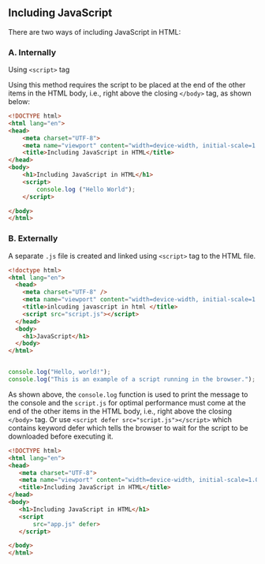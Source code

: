 ## Including JavaScript

There are two ways of including JavaScript in HTML:

### A. Internally

   Using `<script>` tag

Using this method requires the script to be placed at the end of the other items in the HTML body, i.e., right above the closing `</body>` tag, as shown below:

```html
<!DOCTYPE html>
<html lang="en">
<head>
    <meta charset="UTF-8">
    <meta name="viewport" content="width=device-width, initial-scale=1.0">
    <title>Including JavaScript in HTML</title>
</head>
<body>
    <h1>Including JavaScript in HTML</h1>
    <script>
        console.log ("Hello World");
    </script>

</body>
</html>
```

### B. Externally

A separate `.js` file is created and linked using `<script>` tag to the HTML file.

```html 
<!doctype html>
<html lang="en">
  <head>
    <meta charset="UTF-8" />
    <meta name="viewport" content="width=device-width, initial-scale=1.0" />
    <title>inlcuding javascript in html </title>
    <script src="script.js"></script>
  </head>
  <body>
    <h1>JavaScript</h1>
  </body>
</html>
```

``` javascript

console.log("Hello, world!");
console.log("This is an example of a script running in the browser.");  

```

As shown above, the `console.log` function is used to print the message to the console and the `script.js` for optimal performance must come at the end of the other items in the HTML body, i.e., right above the closing `</body>` tag.
 Or use `<script defer src="script.js"></script>` which contains keyword defer which tells the browser to wait for the script to be downloaded before executing it.

 ```html
 <!DOCTYPE html>
<html lang="en">
<head>
    <meta charset="UTF-8">
    <meta name="viewport" content="width=device-width, initial-scale=1.0">
    <title>Including JavaScript in HTML</title>
</head>
<body>
    <h1>Including JavaScript in HTML</h1>
    <script
        src="app.js" defer>
    </script>

</body>
</html>
```
